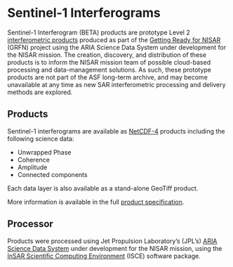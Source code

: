 # Sentinel-1 Interferograms

Sentinel-1 Interferogram (BETA) products are prototype Level 2 [interferometric products](https://asf.alaska.edu/data-sets/derived-data-sets/insar/) produced as part of the [Getting Ready for NISAR](https://earthdata.nasa.gov/learn/articles/tools-and-technology-articles/getting-ready-for-nisar) (GRFN) project using the ARIA Science Data System under development for the NISAR mission. The creation, discovery, and distribution of these products is to inform the NISAR mission team of possible cloud-based processing and data-management solutions. As such, these prototype products are not part of the ASF long-term archive, and may become unavailable at any time as new SAR interferometric processing and delivery methods are explored.

## Products

Sentinel-1 interferograms are available as [NetCDF-4](https://www.unidata.ucar.edu/software/netcdf/docs/netcdf_introduction.html) products including the following science data:

- Unwrapped Phase
- Coherence
- Amplitude
- Connected components

Each data layer is also available as a stand-alone GeoTiff product.

More information is available in the full [product specification](https://aria.jpl.nasa.gov/node/97).

## Processor

Products were processed using Jet Propulsion Laboratory’s (JPL’s) [ARIA Science Data System](https://aria.jpl.nasa.gov/) under development for the NISAR mission, using the [InSAR Scientific Computing Environment](https://github.com/isce-framework/isce2) (ISCE) software package.
